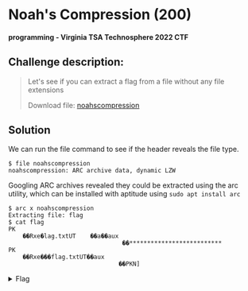 # Noah's Compression (200)
#### programming - Virginia TSA Technosphere 2022 CTF

## Challenge description:
> Let's see if you can extract a flag from a file without any file extensions
> 
> Download file: [noahscompression](../assets/noahscompression)

## Solution 
We can run the file command to see if the header reveals the file type.

```
$ file noahscompression
noahscompression: ARC archive data, dynamic LZW
```

Googling ARC archives revealed they could be extracted using the arc utility, which can be installed with aptitude using `sudo apt install arc` 

```
$ arc x noahscompression
Extracting file: flag
$ cat flag
PK
    ��Rxe�lag.txtUT    ��a��aux
                                ��**************************
PK
    ��Rxe���flag.txtUT��aux
                               ��PKN]
```

<details> 
    <summary>Flag</summary>
flag{twoofeachcompression}
</details>
